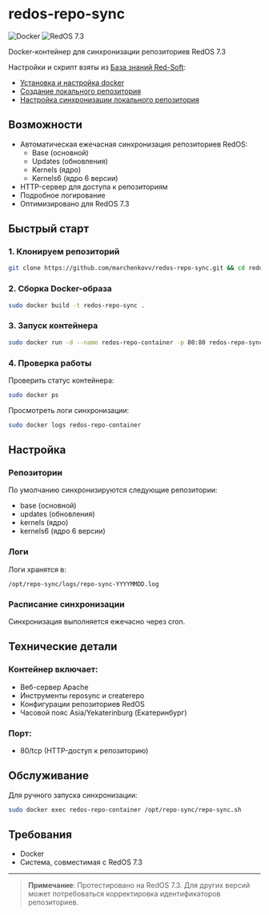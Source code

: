 # redos-repo-sync

![Docker](https://img.shields.io/badge/Docker-✓-blue.svg)
![RedOS 7.3](https://img.shields.io/badge/RedOS-7.3-green.svg)

Docker-контейнер для синхронизации репозиториев RedOS 7.3

Настройки и скрипт взяты из [База знаний Red-Soft](https://redos.red-soft.ru/base/):

* [Установка и настройка docker](https://redos.red-soft.ru/base/redos-7_3/7_3-administation/7_3-containers/7_3-docker-install/)
* [Создание локального репозитория](https://redos.red-soft.ru/base/redos-7_3/7_3-administation/7_3-repo/7_3-create-repo/)
* [Настройка синхронизации локального репозитория](https://redos.red-soft.ru/base/redos-7_3/7_3-administation/7_3-repo/7_3-update-repo/)

## Возможности

- Автоматическая ежечасная синхронизация репозиториев RedOS:
  - Base (основной)
  - Updates (обновления)
  - Kernels (ядро)
  - Kernels6 (ядро 6 версии)
- HTTP-сервер для доступа к репозиториям
- Подробное логирование
- Оптимизировано для RedOS 7.3

## Быстрый старт

### 1. Клонируем репозиторий

```bash
git clone https://github.com/marchenkovv/redos-repo-sync.git && cd redos-repo-sync
```

### 2. Сборка Docker-образа

```bash
sudo docker build -t redos-repo-sync .
```

### 3. Запуск контейнера

```bash
sudo docker run -d --name redos-repo-container -p 80:80 redos-repo-sync
```

### 4. Проверка работы

Проверить статус контейнера:
```bash
sudo docker ps
```

Просмотреть логи синхронизации:
```bash
sudo docker logs redos-repo-container
```

## Настройка

### Репозитории
По умолчанию синхронизируются следующие репозитории:
- base (основной)
- updates (обновления)
- kernels (ядро)
- kernels6 (ядро 6 версии)

### Логи
Логи хранятся в:
```
/opt/repo-sync/logs/repo-sync-YYYYMMDD.log
```

### Расписание синхронизации
Синхронизация выполняется ежечасно через cron.

## Технические детали

### Контейнер включает:
- Веб-сервер Apache
- Инструменты reposync и createrepo
- Конфигурации репозиториев RedOS
- Часовой пояс Asia/Yekaterinburg (Екатеринбург)

### Порт:
- 80/tcp (HTTP-доступ к репозиторию)

## Обслуживание

Для ручного запуска синхронизации:
```bash
sudo docker exec redos-repo-container /opt/repo-sync/repo-sync.sh
```

## Требования
- Docker
- Система, совместимая с RedOS 7.3

---

> **Примечание**: Протестировано на RedOS 7.3. Для других версий может потребоваться корректировка идентификаторов репозиториев.
